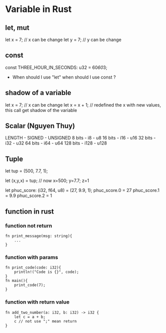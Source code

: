 # Variable in Rust

## let, mut
let x = 7; // x can be change
let y = 7; // y can be change

## const
const THREE_HOUR_IN_SECONDS: u32 = 60*60*3;
- When should I use "let" when should I use const ?

## shadow of a variable
let x = 7; // x can be change
let x = x + 1; // redefined the x with new values, this call get shadow of the variable

## Scalar (Nguyen Thuy)

LENGTH         - SIGNED     - UNSIGNED
8 bits         - i8         - u8
16 bits        - i16        - u16
32 bits        - i32        - u32
64 bits        - i64        - u64
128 bits       - i128       - u128

## Tuple
let tup = (500, 7.7, 1);

let (x,y,x) = tup; // now x=500; y=7.7; z=1

let phuc_score: (i32, f64, u8) = (27, 9.9, 1);
phuc_score.0 = 27
phuc_score.1 = 9.9
phuc_score.2 = 1

## function in rust

### function not return
    fn print_message(msg: string){
        ...
    }

### function with params
    fn print_code(code: i32){
        println!("Code is {}", code);
    }
    fn main(){
        print_code(7);
    }
### function with return value
    fn add_two_number(a: i32, b: i32) -> i32 {
        let c = a + b;
        c // not use ";" mean return
    }